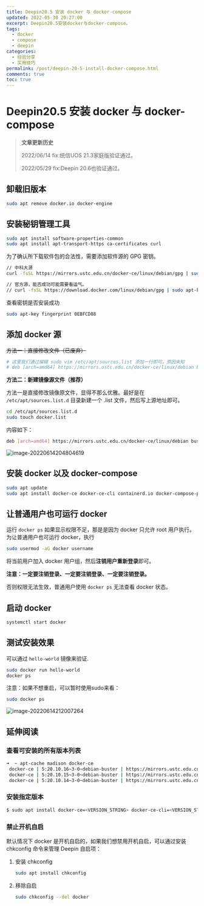 ```yaml
---
title: Deepin20.5 安装 docker 与 docker-compose
updated: 2022-05-30 20:27:00
excerpt: Deepin20.5安装docker与docker-compose。
tags:
  - docker
  - compose
  - deepin
categories:
  - 经验分享
  - 实用技巧
permalink: /post/deepin-20-5-install-docker-compose.html
comments: true
toc: true
---
```

# Deepin20.5 安装 docker 与 docker-compose

> **文章更新历史**
>
> 2022/06/14 fix:统信UOS 21.3家庭版验证通过。
>
> 2022/05/29 fix:Deepin 20.6也验证通过。

## 卸载旧版本

```bash
sudo apt remove docker.io docker-engine
```

## 安装秘钥管理工具

```bash
sudo apt install software-properties-common
sudo apt install apt-transport-https ca-certificates curl
```

为了确认所下载软件包的合法性，需要添加软件源的 GPG 密钥。

```bash
// 中科大源
curl -fsSL https://mirrors.ustc.edu.cn/docker-ce/linux/debian/gpg | sudo apt-key add -

// 官方源，能否成功可能需要看运气。
// curl -fsSL https://download.docker.com/linux/debian/gpg | sudo apt-key add -
```

查看密钥是否安装成功

```bash
sudo apt-key fingerprint 0EBFCD88
```

## 添加 docker 源

~~方法一：直接修改文件（已废弃）~~

```bash
# 这里我们通过编辑 sudo vim /etc/apt/sources.list 添加一行即可，原因未知
# deb [arch=amd64] https://mirrors.ustc.edu.cn/docker-ce/linux/debian buster stable
```

**方法二：新建镜像源文件（推荐）**

方法一是直接修改镜像原文件，显得不那么优雅。最好是在 `/etc/apt/sources.list.d` 目录新建一个 .list 文件，然后写上源地址即可。

```bash
cd /etc/apt/sources.list.d
sudo touch docker.list
```

内容如下：

```bash
deb [arch=amd64] https://mirrors.ustc.edu.cn/docker-ce/linux/debian buster stable
```

![image-20220614204804619](https://img1.terwer.space/20220614205016.png)

## 安装 docker 以及 docker-compose

```bash
sudo apt update
sudo apt install docker-ce docker-ce-cli containerd.io docker-compose-plugin docker-compose
```

## 让普通用户也可运行 docker

运行 `docker ps` 如果显示权限不足，那是是因为 docker 只允许 root 用户执行。为让普通用户也可运行 docker，执行

```bash
sudo usermod -aG docker username
```

将当前用户加入 docker 用户组，然后**注销用户重新登录**即可。

**注意：一定要注销登录、一定要注销登录、一定要注销登录。**

否则权限无法生效，普通用户使用 `docker ps` 无法查看 docker 状态。


## 启动 docker

```bash
systemctl start docker
```

## 测试安装效果

可以通过 `hello-world` 镜像来验证.

```bash
sudo docker run hello-world
docker ps
```

注意：如果不想重启，可以暂时使用sudo来看：

```bash
sudo docker ps
```

![image-20220614212007264](https://img1.terwer.space/20220614212009.png)



## 延伸阅读

### 查看可安装的所有版本列表

```bash
➜  ~ apt-cache madison docker-ce
 docker-ce | 5:20.10.16~3-0~debian-buster | https://mirrors.ustc.edu.cn/docker-ce/linux/debian buster/stable amd64 Packages
 docker-ce | 5:20.10.15~3-0~debian-buster | https://mirrors.ustc.edu.cn/docker-ce/linux/debian buster/stable amd64 Packages
 docker-ce | 5:20.10.14~3-0~debian-buster | https://mirrors.ustc.edu.cn/docker-ce/linux/debian buster/stable amd64 Packages
```

### 安装指定版本

```bash
$ sudo apt install docker-ce=<VERSION_STRING> docker-ce-cli=<VERSION_STRING> containerd.io docker-compose-plugin
```

### 禁止开机自启

默认情况下 docker 是开机自启的，如果我们想禁用开机自启，可以通过安装 chkconfig 命令来管理 Deepin 自启项：

1. 安装 chkconfig

   ```bash
   sudo apt install chkconfig
   ```

2. 移除自启

   ```bash
   sudo chkconfig --del docker
   ```